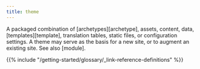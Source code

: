 ```yaml
---
title: theme
---
```


A packaged combination of [archetypes][archetype], assets, content, data, [templates][template], translation tables, static files, or configuration settings. A theme may serve as the basis for a new site, or to augment an existing site. See also [module].

{{% include "/getting-started/glossary/_link-reference-definitions" %}}
